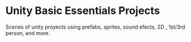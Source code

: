 # Unity Basic Essentials Projects
Scenes of unity proyects using prefabs, sprites, sound efects, 2D ,  1st/3rd person, and more.
